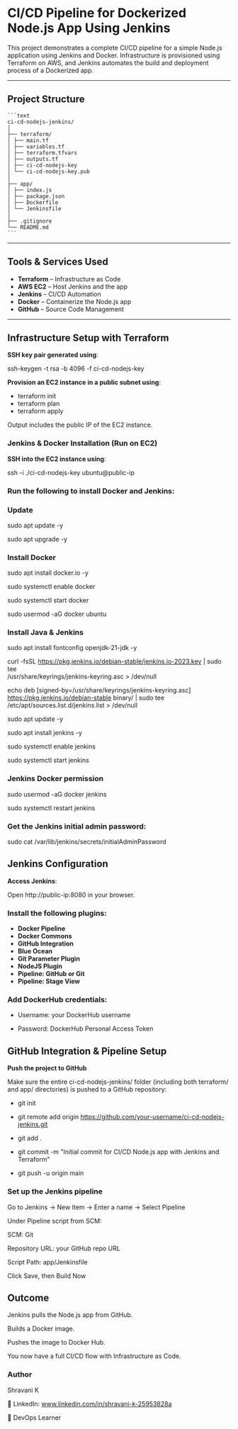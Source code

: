 #  CI/CD Pipeline for Dockerized Node.js App Using Jenkins

This project demonstrates a complete CI/CD pipeline for a simple Node.js application using Jenkins and Docker. Infrastructure is provisioned using Terraform on AWS, and Jenkins automates the build and deployment process of a Dockerized app.

---

##  Project Structure

<pre><code>```text
ci-cd-nodejs-jenkins/
│
├── terraform/
│ ├── main.tf
│ ├── variables.tf
│ ├── terraform.tfvars
│ ├── outputs.tf
│ ├── ci-cd-nodejs-key
│ └── ci-cd-nodejs-key.pub
│
├── app/
│ ├── index.js
│ ├── package.json
│ ├── Dockerfile
│ └── Jenkinsfile
│
├── .gitignore
└── README.md 
```</code></pre>


---

## Tools & Services Used

- **Terraform** – Infrastructure as Code
- **AWS EC2** – Host Jenkins and the app
- **Jenkins** – CI/CD Automation
- **Docker** – Containerize the Node.js app
- **GitHub** – Source Code Management

---

## Infrastructure Setup with Terraform

**SSH key pair generated using**:

ssh-keygen -t rsa -b 4096 -f ci-cd-nodejs-key

**Provision an EC2 instance in a public subnet using**:

- terraform init
- terraform plan
- terraform apply

Output includes the public IP of the EC2 instance.

### Jenkins & Docker Installation (Run on EC2)

**SSH into the EC2 instance using**:

ssh -i ./ci-cd-nodejs-key ubuntu@public-ip

### Run the following to install Docker and Jenkins:

### Update
sudo apt update -y

sudo apt upgrade -y
### Install Docker
sudo apt install docker.io -y

sudo systemctl enable docker

sudo systemctl start docker

sudo usermod -aG docker ubuntu

### Install Java & Jenkins
sudo apt install fontconfig openjdk-21-jdk -y

curl -fsSL https://pkg.jenkins.io/debian-stable/jenkins.io-2023.key | sudo tee \
  /usr/share/keyrings/jenkins-keyring.asc > /dev/null

echo deb [signed-by=/usr/share/keyrings/jenkins-keyring.asc] \
  https://pkg.jenkins.io/debian-stable binary/ | sudo tee \
  /etc/apt/sources.list.d/jenkins.list > /dev/null

sudo apt update -y

sudo apt install jenkins -y

sudo systemctl enable jenkins

sudo systemctl start jenkins

### Jenkins Docker permission
sudo usermod -aG docker jenkins

sudo systemctl restart jenkins

### Get the Jenkins initial admin password:

sudo cat /var/lib/jenkins/secrets/initialAdminPassword

## Jenkins Configuration

**Access Jenkins**:

Open http://public-ip:8080 in your browser.

### Install the following plugins:

- **Docker Pipeline**
- **Docker Commons**
- **GitHub Integration**
- **Blue Ocean**
- **Git Parameter Plugin**
- **NodeJS Plugin**
- **Pipeline: GitHub or Git**
- **Pipeline: Stage View**

### Add DockerHub credentials:

- Username: your DockerHub username

- Password: DockerHub Personal Access Token

## GitHub Integration & Pipeline Setup

**Push the project to GitHub**

Make sure the entire ci-cd-nodejs-jenkins/ folder (including both terraform/ and app/ directories) is pushed to a GitHub repository:

- git init

- git remote add origin https://github.com/your-username/ci-cd-nodejs-jenkins.git

- git add .

- git commit -m "Initial commit for CI/CD Node.js app with Jenkins and Terraform"

- git push -u origin main


### Set up the Jenkins pipeline

Go to Jenkins → New Item → Enter a name → Select Pipeline

Under Pipeline script from SCM:

SCM: Git

Repository URL: your GitHub repo URL

Script Path: app/Jenkinsfile

Click Save, then Build Now

## Outcome
Jenkins pulls the Node.js app from GitHub.

Builds a Docker image.

Pushes the image to Docker Hub.

You now have a full CI/CD flow with Infrastructure as Code.

### Author
Shravani K

💼 LinkedIn: www.linkedin.com/in/shravani-k-25953828a

🌱 DevOps Learner
